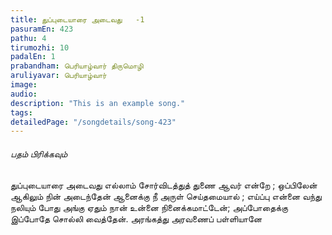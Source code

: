 ```yaml
---
title: துப்புடையாரை அடைவது   -1
pasuramEn: 423
pathu: 4
tirumozhi: 10
padalEn: 1
prabandham: பெரியாழ்வார் திருமொழி
aruliyavar: பெரியாழ்வார்
image: 
audio: 
description: "This is an example song."
tags: 
detailedPage: "/songdetails/song-423"
---
```



###### பதம் பிரிக்கவும்

துப்புடையாரை அடைவது எல்லாம்
	சோர்விடத்துத் துணை ஆவர் என்றே ;
	ஒப்பிலேன் ஆகிலும் நின் அடைந்தேன்
	ஆனைக்கு நீ அருள் செய்தமையால் ;
	எய்ப்பு என்னை வந்து நலியும் போது அங்கு
	ஏதும் நான் உன்னை நினைக்கமாட்டேன்;
	அப்போதைக்கு இப்போதே சொல்லி வைத்தேன். அரங்கத்து அரவணைப் பள்ளியானே